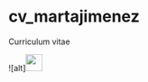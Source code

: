 # cv_martajimenez
Curriculum vitae


![alt]<img width="30px" src="https://github.com/free-icons/free-icons/blob/master/svgs/brands-instagram.svg"/>




